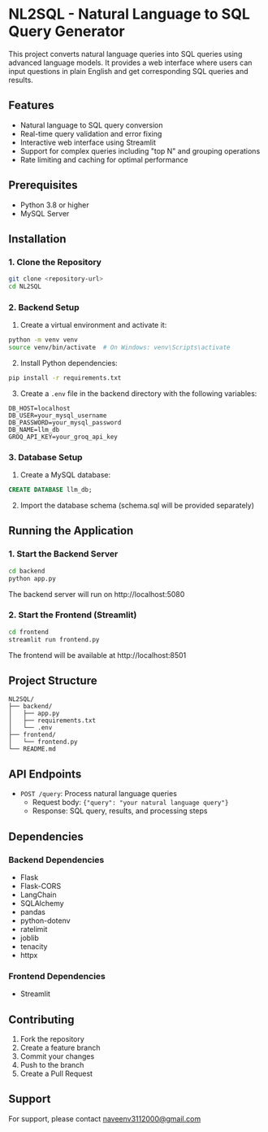 # NL2SQL - Natural Language to SQL Query Generator

This project converts natural language queries into SQL queries using advanced language models. It provides a web interface where users can input questions in plain English and get corresponding SQL queries and results.

## Features

- Natural language to SQL query conversion
- Real-time query validation and error fixing
- Interactive web interface using Streamlit
- Support for complex queries including "top N" and grouping operations
- Rate limiting and caching for optimal performance

## Prerequisites

- Python 3.8 or higher
- MySQL Server

## Installation

### 1. Clone the Repository

```bash
git clone <repository-url>
cd NL2SQL
```

### 2. Backend Setup

1. Create a virtual environment and activate it:
```bash
python -m venv venv
source venv/bin/activate  # On Windows: venv\Scripts\activate
```

2. Install Python dependencies:
```bash
pip install -r requirements.txt
```

3. Create a `.env` file in the backend directory with the following variables:
```env
DB_HOST=localhost
DB_USER=your_mysql_username
DB_PASSWORD=your_mysql_password
DB_NAME=llm_db
GROQ_API_KEY=your_groq_api_key
```

### 3. Database Setup

1. Create a MySQL database:
```sql
CREATE DATABASE llm_db;
```

2. Import the database schema (schema.sql will be provided separately)

## Running the Application

### 1. Start the Backend Server

```bash
cd backend
python app.py
```
The backend server will run on http://localhost:5080

### 2. Start the Frontend (Streamlit)

```bash
cd frontend
streamlit run frontend.py
```
The frontend will be available at http://localhost:8501

## Project Structure

```
NL2SQL/
├── backend/
│   ├── app.py
│   ├── requirements.txt
│   └── .env
├── frontend/
│   └── frontend.py
└── README.md
```

## API Endpoints

- `POST /query`: Process natural language queries
  - Request body: `{"query": "your natural language query"}`
  - Response: SQL query, results, and processing steps

## Dependencies

### Backend Dependencies
- Flask
- Flask-CORS
- LangChain
- SQLAlchemy
- pandas
- python-dotenv
- ratelimit
- joblib
- tenacity
- httpx

### Frontend Dependencies
- Streamlit

## Contributing

1. Fork the repository
2. Create a feature branch
3. Commit your changes
4. Push to the branch
5. Create a Pull Request

## Support

For support, please contact naveenv3112000@gmail.com
